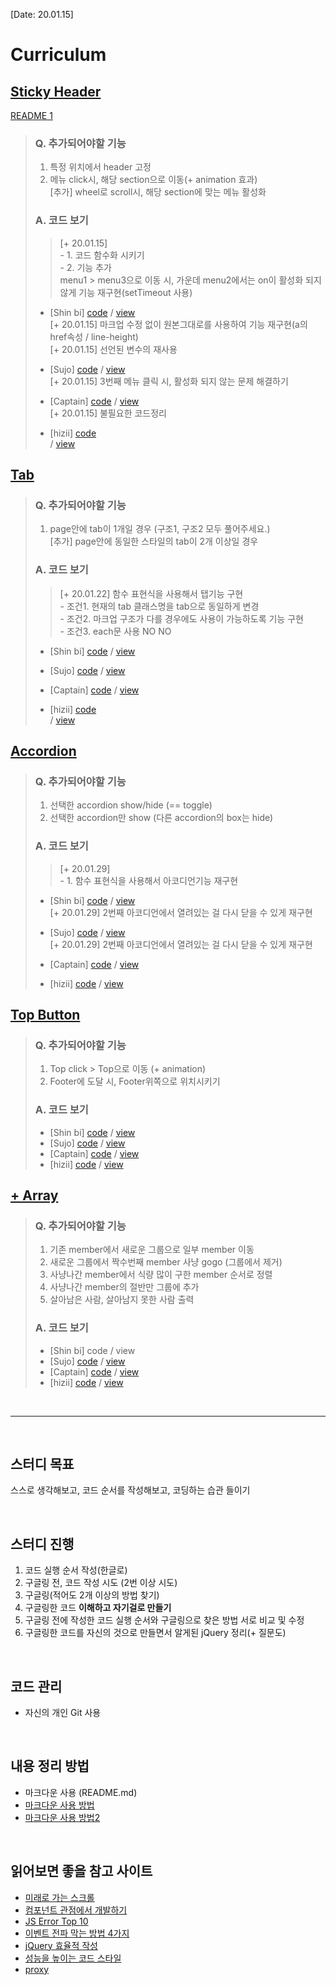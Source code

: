 [Date: 20.01.15]

# Curriculum
## [Sticky Header](https://kwoneunju.github.io/js-study-200120/Sticky-Header/stickyHeader.html)
[README 1](https://kwoneunju.github.io/js-study-200120/Sticky-Header)
> ### Q. 추가되어야할 기능
> 1. 특정 위치에서 header 고정
> 2. 메뉴 click시, 해당 section으로 이동(+ animation 효과)<br>
> [추가] wheel로 scroll시, 해당 section에 맞는 메뉴 활성화
> 
> ### A. 코드 보기
>> [+ 20.01.15] <br>
>>     - 1. 코드 함수화 시키기<br>
>>     - 2. 기능 추가<br>
>>      menu1 > menu3으로 이동 시, 가운데 menu2에서는 on이 활성화 되지 않게 기능 재구현(setTimeout 사용)
>
> * [Shin bi] [code](https://github.com/now-rainism/2020-study-jQuery/tree/master/Sticky-Header)
    / [view](https://now-rainism.github.io/2020-study-jQuery/Sticky-Header/stickyHeader.html)<br>
    [+ 20.01.15] 마크업 수정 없이 원본그대로를 사용하여 기능 재구현(a의 href속성 / line-height)<br>
    [+ 20.01.15] 선언된 변수의 재사용<br>
>    
> * [Sujo] [code](https://github.com/sujo2/2020_uidev1_study/tree/master/Sticky-Header)
    / [view](https://sujo2.github.io/2020_uidev1_study/Sticky-Header/stickyHeader.html)<br>
    [+ 20.01.15] 3번째 메뉴 클릭 시, 활성화 되지 않는 문제 해결하기<br>
>
> * [Captain] [code](https://github.com/yun007/UI_team_jQuery_study/blob/gh-pages/Sticky-Header/stickyHeader.html)
    / [view](https://yun007.github.io/UI_team_jQuery_study/Sticky-Header/stickyHeader.html)<br>
    [+ 20.01.15] 불필요한 코드정리<br>
> 
> * [hizii] [code](https://github.com/hizii/script-ui/tree/master/Sticky-Header)<br>
    / [view](https://hizii.github.io/script-ui/Sticky-Header/stickyHeader.html)


## [Tab](https://kwoneunju.github.io/js-study-200120/Tab/tab.html)
> ### Q. 추가되어야할 기능
> 1. page안에 tab이 1개일 경우 (구조1, 구조2 모두 풀어주세요.)<br>
> [추가] page안에 동일한 스타일의 tab이 2개 이상일 경우
> 
> ### A. 코드 보기
>> [+ 20.01.22] 함수 표현식을 사용해서 탭기능 구현<br>
>>     - 조건1. 현재의 tab 클래스명을 tab으로 동일하게 변경<br>
>>     - 조건2. 마크업 구조가 다를 경우에도 사용이 가능하도록 기능 구현<br>
>>     - 조건3. each문 사용 NO NO<br>
> * [Shin bi] [code](https://github.com/now-rainism/2020-study-jQuery/tree/master/Tab)
    / [view](https://now-rainism.github.io/2020-study-jQuery/Tab/tab.html)<br>
>    
> * [Sujo] [code](https://github.com/sujo2/2020_uidev1_study/tree/master/Tab)
    / [view](https://sujo2.github.io/2020_uidev1_study/Tab/tab.html)<br>
>    
> * [Captain] [code](https://github.com/yun007/UI_team_jQuery_study/blob/gh-pages/js/tab.js)
    / [view](https://yun007.github.io/UI_team_jQuery_study/tab.html)<br>
> 
> * [hizii] [code](https://github.com/hizii/script-ui/tree/master/Tab)<br>
    / [view](https://hizii.github.io/script-ui/Accordion/accordion.html)
    

## [Accordion](https://kwoneunju.github.io/js-study-200120/Accordion/accordion.html)
> ### Q. 추가되어야할 기능
> 1. 선택한 accordion show/hide (== toggle)
> 2. 선택한 accordion만 show (다른 accordion의 box는 hide)
>
> ### A. 코드 보기
>> [+ 20.01.29] <br>
>>     - 1. 함수 표현식을 사용해서 아코디언기능 재구현<br>
> * [Shin bi] [code](https://github.com/now-rainism/2020-study-jQuery/tree/master/Accordion)
    / [view](https://now-rainism.github.io/2020-study-jQuery/Accordion/accordion.html)<br>
    [+ 20.01.29] 2번째 아코디언에서 열려있는 걸 다시 닫을 수 있게 재구현<br>
>
> * [Sujo] [code](https://github.com/sujo2/2020_uidev1_study/tree/master/Accordion)
    / [view](https://sujo2.github.io/2020_uidev1_study/Accordion/accordion.html)<br>
    [+ 20.01.29] 2번째 아코디언에서 열려있는 걸 다시 닫을 수 있게 재구현<br>
>
> * [Captain] [code](https://github.com/yun007/UI_team_jQuery_study/blob/gh-pages/accordion.html)
    / [view](https://yun007.github.io/UI_team_jQuery_study/accordion.html)
> 
> * [hizii] [code](https://github.com/hizii/script-ui/tree/master/Accordion)
    / [view](https://hizii.github.io/script-ui/Accordion/accordion.html)


## [Top Button](https://kwoneunju.github.io/js-study-200120/Top-Button/topButton.html)
> ### Q. 추가되어야할 기능
> 1. Top click > Top으로 이동 (+ animation)
> 2. Footer에 도달 시, Footer위쪽으로 위치시키기
> 
> ### A. 코드 보기
> * [Shin bi] [code](https://github.com/now-rainism/2020-study-jQuery/tree/master/Top-Button)
    / [view](https://now-rainism.github.io/2020-study-jQuery/Top-Button/topButton.html)
> * [Sujo] [code](https://github.com/sujo2/2020_uidev1_study/tree/master/Top-Button)
    / [view](https://sujo2.github.io/2020_uidev1_study/Top-Button/topButton.html)
> * [Captain] [code](https://github.com/yun007/UI_team_jQuery_study/blob/gh-pages/js/topButton.js)
    / [view](https://yun007.github.io/UI_team_jQuery_study/Top-Button_topButton.html)
> * [hizii] [code](https://github.com/hizii/script-ui/blob/master/Top-Button/topButton.js)
    / [view](https://hizii.github.io/script-ui/Top-Button/topButton.html)


## [+ Array](https://kwoneunju.github.io/js-study-200120/array/array.html)
> ### Q. 추가되어야할 기능
> 1. 기존 member에서 새로운 그룹으로 일부 member 이동
> 2. 새로운 그룹에서 짝수번째 member 사냥 gogo (그룹에서 제거)
> 3. 사냥나간 member에서 식량 많이 구한 member 순서로 정렬
> 4. 사냥나간 member의 절반만 그룹에 추가
> 5. 살아남은 사람, 살아남지 못한 사람 출력
> 
> ### A. 코드 보기
> * [Shin bi] code
    / view
> * [Sujo] [code](https://github.com/sujo2/2020_uidev1_study/tree/master/array)
    / [view](https://sujo2.github.io/2020_uidev1_study/array/array.html)
> * [Captain] [code](https://github.com/yun007/UI_team_jQuery_study/blob/gh-pages/js/array.js)
    / [view](https://yun007.github.io/UI_team_jQuery_study/array.html)
> * [hizii] [code](https://github.com/hizii/script-ui/blob/master/array/array.js)
    / [view](https://hizii.github.io/script-ui/array/array.html)

<br>

***

<br>

## 스터디 목표
스스로 생각해보고, 코드 순서를 작성해보고, 코딩하는 습관 들이기

<br>

## 스터디 진행
1. 코드 실행 순서 작성(한글로)
2. 구글링 전, 코드 작성 시도 (2번 이상 시도)
3. 구글링(적어도 2개 이상의 방법 찾기)
4. 구글링한 코드 **이해하고 자기걸로 만들기**
5. 구글링 전에 작성한 코드 실행 순서와 구글링으로 찾은 방법 서로 비교 및 수정
6. 구글링한 코드를 자신의 것으로 만들면서 알게된 jQuery 정리(+ 질문도)

<br>

## 코드 관리
* 자신의 개인 Git 사용

<br>

## 내용 정리 방법
* 마크다운 사용 (README.md)
* [마크다운 사용 방법](https://gist.github.com/ihoneymon/652be052a0727ad59601)
* [마크다운 사용 방법2](https://github.com/roamgom/About_Markdown)

<br>

## 읽어보면 좋을 참고 사이트
* [미래로 가는 스크롤](https://spilist.github.io/2018/05/11/scroll-to-the-future)
* [컴포넌트 관점에서 개발하기](https://www.slideshare.net/UyeongJu/ss-77857699)
* [JS Error Top 10](https://blog.meeta.io/10)
* [이벤트 전파 막는 방법 4가지](https://programmingsummaries.tistory.com/313)
* [jQuery 효율적 작성](https://webclub.tistory.com/142)
* [성능을 높이는 코드 스타일](https://12bme.tistory.com/134)
* [proxy](https://mylife365.tistory.com/122)